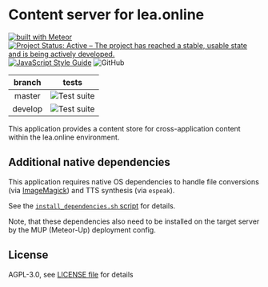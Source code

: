 # Content server for lea.online

[![built with Meteor](https://img.shields.io/badge/Meteor-1.11.1-green?logo=meteor&logoColor=white)](https://meteor.com)
[![Project Status: Active – The project has reached a stable, usable state and is being actively developed.](https://www.repostatus.org/badges/latest/active.svg)](https://www.repostatus.org/#active)
[![JavaScript Style Guide](https://img.shields.io/badge/code_style-standard-brightgreen.svg)](https://standardjs.com)
![GitHub](https://img.shields.io/github/license/leaonline/leaonline-content)

|branch|tests|
|:----:|:----:|
|master|![Test suite](https://github.com/leaonline/leaonline-content/workflows/Test%20suite/badge.svg)|
|develop|![Test suite](https://github.com/leaonline/leaonline-content/workflows/Test%20suite/badge.svg?branch=develop)|


This application provides a content store for cross-application content within
the lea.online environment.

## Additional native dependencies

This application requires native OS dependencies to handle file conversions 
(via [ImageMagick](www.imagemagick.org)) and TTS synthesis (via `espeak`).

See the [`install_dependencies.sh` script](./install_dependencies.sh) for details.

Note, that these dependencies also need to be installed on the target server by
the MUP (Meteor-Up) deployment config.

## License

AGPL-3.0, see [LICENSE file](./LICENSE) for details
